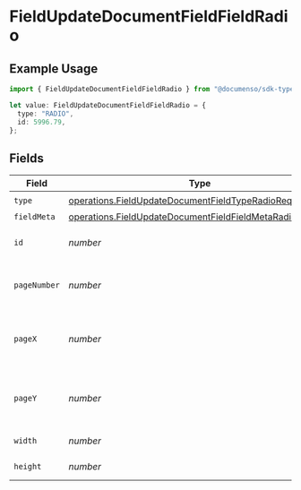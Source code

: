 # FieldUpdateDocumentFieldFieldRadio

## Example Usage

```typescript
import { FieldUpdateDocumentFieldFieldRadio } from "@documenso/sdk-typescript/models/operations";

let value: FieldUpdateDocumentFieldFieldRadio = {
  type: "RADIO",
  id: 5996.79,
};
```

## Fields

| Field                                                                                                                                | Type                                                                                                                                 | Required                                                                                                                             | Description                                                                                                                          |
| ------------------------------------------------------------------------------------------------------------------------------------ | ------------------------------------------------------------------------------------------------------------------------------------ | ------------------------------------------------------------------------------------------------------------------------------------ | ------------------------------------------------------------------------------------------------------------------------------------ |
| `type`                                                                                                                               | [operations.FieldUpdateDocumentFieldTypeRadioRequest1](../../models/operations/fieldupdatedocumentfieldtyperadiorequest1.md)         | :heavy_check_mark:                                                                                                                   | N/A                                                                                                                                  |
| `fieldMeta`                                                                                                                          | [operations.FieldUpdateDocumentFieldFieldMetaRadioRequest](../../models/operations/fieldupdatedocumentfieldfieldmetaradiorequest.md) | :heavy_minus_sign:                                                                                                                   | N/A                                                                                                                                  |
| `id`                                                                                                                                 | *number*                                                                                                                             | :heavy_check_mark:                                                                                                                   | The ID of the field to update.                                                                                                       |
| `pageNumber`                                                                                                                         | *number*                                                                                                                             | :heavy_minus_sign:                                                                                                                   | The page number the field will be on.                                                                                                |
| `pageX`                                                                                                                              | *number*                                                                                                                             | :heavy_minus_sign:                                                                                                                   | The X coordinate of where the field will be placed.                                                                                  |
| `pageY`                                                                                                                              | *number*                                                                                                                             | :heavy_minus_sign:                                                                                                                   | The Y coordinate of where the field will be placed.                                                                                  |
| `width`                                                                                                                              | *number*                                                                                                                             | :heavy_minus_sign:                                                                                                                   | The width of the field.                                                                                                              |
| `height`                                                                                                                             | *number*                                                                                                                             | :heavy_minus_sign:                                                                                                                   | The height of the field.                                                                                                             |